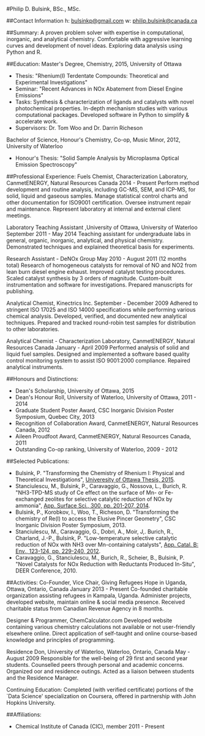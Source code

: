 #Philip D. Bulsink, BSc., MSc.

##Contact Information
h: [bulsinkp@gmail.com](mailto:bulsinkp@gmail.com) w: philip.bulsink@canada.ca

##Summary: 
A proven problem solver with expertise in computational, inorganic, and analytical chemistry.
Comfortable with aggressive learning curves and development of novel ideas.
Exploring data analysis using Python and R.

##Education: 
Master's Degree, Chemistry, 2015, University of Ottawa
* Thesis: "Rhenium(I) Terdentate Compounds: Theoretical and Experimental Investigations"
* Seminar: "Recent Advances in NOx Abatement from Diesel Engine Emissions"
* Tasks: Synthesis & characterization of ligands and catalysts with novel photochemical properties. In-depth mechanism studies with various computational packages. Developed software in Python to simplify & accelerate work.
* Supervisors: Dr. Tom Woo and Dr. Darrin Richeson

Bachelor of Science, Honour's Chemistry, Co-op, Music Minor, 2012, University of Waterloo
* Honour's Thesis: "Solid Sample Analysis by Microplasma Optical Emission Spectroscopy"

##Professional Experience:
Fuels Chemist, Characterization Laboratory, CanmetENERGY, Natural Resources Canada
2014 - Present
Perform method development and routine analysis, including GC-MS, SEM, and ICP-MS, for solid, liquid and gaseous samples. Manage statistical control charts and other documentation for ISO9001 certification. Oversee instrument repair and maintenance. Represent laboratory at internal and external client meetings.

Laboratory Teaching Assistant ,University of Ottawa, University of Waterloo
September 2011 - May 2014
Teaching assistant for undergraduate labs in general, organic, inorganic, analytical, and physical chemistry. Demonstrated techniques and explained theoretical basis for experiments.

Research Assistant - DeNOx Group 
May 2010 - August 2011 (12 months total)
Research of homogeneous catalysts for removal of NO and NO2 from lean burn diesel engine exhaust. Improved catalyst testing procedures. Scaled catalyst synthesis by 3 orders of magnitude. Custom-built instrumentation and software for investigations. Prepared manuscripts for publishing.

Analytical Chemist, Kinectrics Inc.
September - December 2009
Adhered to stringent ISO 17025 and ISO 14000 specifications while performing various chemical analysis. Developed, verified, and documented new analytical techniques. Prepared and tracked round-robin test samples for distribution to other laboratories.

Analytical Chemist - Characterization Laboratory, CanmetENERGY, Natural Resources Canada
January - April 2009
Performed analysis of solid and liquid fuel samples. Designed and implemented a software based quality control monitoring system to assist ISO 9001:2000 compliance. Repaired analytical instruments.

##Honours and Distinctions:
* Dean's Scholarship, University of Ottawa, 2015
* Dean's Honour Roll, University of Waterloo, University of Ottawa, 2011 - 2014
* Graduate Student Poster Award, CSC Inorganic Division Poster Symposium, Quebec City, 2013
* Recognition of Collaboration Award, CanmetENERGY, Natural Resources Canada, 2012
* Aileen Proudfoot Award, CanmetENERGY, Natural Resources Canada, 2011
* Outstanding Co-op ranking, University of Waterloo, 2009 - 2012

##Selected Publications:
* Bulsink, P. "Transforming the Chemistry of Rhenium I: Physical and Theoretical Investigations", [Univeresity of Ottawa Thesis, 2015](http://www.ruor.uottawa.ca/handle/10393/32065).
* Stanciulescu, M., Bulsink, P., Caravaggio, G., Nossova, L., Burich, R. "NH3-TPD-MS study of Ce effect on the surface of Mn- or Fe-exchanged zeolites for selective catalytic reduction of NOx by ammonia", [App. Surface Sci., 300, pp. 201-207, 2014](http://dx.doi.org/10.1016/j.apcatb.2012.04.012).
* Bulsink, P., Korobkov, I., Woo, T., Richeson, D. "Transforming the chemistry of Re(I) to access the Elusive Pincer Geometry", CSC Inorganic Division Poster Symposium, 2013.
* Stanciulescu, M., Caravaggio, G., Dobri, A., Moir, J,. Burich, R., Charland, J.-P., Bulsink, P. "Low-temperature selective catalytic reduction of NOx with NH3 over Mn-containing catalysts", [App. Catal. B: Env., 123-124, pp. 229-240, 2012](http://dx.doi.org/10.1016/j.apsusc.2014.01.175).
* Caravaggio, G., Stanciulescu, M., Burich, R., Scheier, B., Bulsink, P. "Novel Catalysts for NOx Reduction with Reductants Produced In-Situ", DEER Conference, 2010.

##Activities: 
Co-Founder, Vice Chair, Giving Refugees Hope in Uganda, Ottawa, Ontario, Canada
January 2013 - Present
Co-founded charitable organization assisting refugees in Kampala, Uganda. Administer projects, developed website, maintain online & social media presence. Received charitable status from Canadian Revenue Agency in 8 months.

Designer & Programmer, ChemCalculator.com
Developed website containing various chemistry calculations not available or not user-friendly elsewhere online. Direct application of self-taught and online course-based knowledge and principles of programming.

Residence Don, University of Waterloo, Waterloo, Ontario, Canada
May - August 2009
Responsible for the well-being of 29 first and second year students. Counselled peers through personal and academic concerns. Organized oor and residence outings. Acted as a liaison between students and the Residence Manager.

Continuing Education:
Completed (with verified certificate) portions of the `Data Science' specialization on Coursera, offered in partnership with John Hopkins University.

##Affiliations: 
* Chemical Institute of Canada (CIC), member 2011 - Present